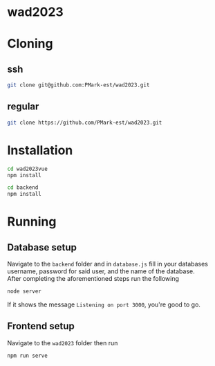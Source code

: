 # wad2023

# Cloning
## ssh
 ```bash
git clone git@github.com:PMark-est/wad2023.git
```
## regular
```bash
git clone https://github.com/PMark-est/wad2023.git
```

# Installation

```bash
cd wad2023vue
npm install
```
```bash
cd backend
npm install
```
# Running

## Database setup

Navigate to the ```backend``` folder and in ```database.js``` fill in your databases username, password for said user, and the name of the database.\
After completing the aforementioned steps run the following
```bash
node server
```
If it shows the message ```Listening on port 3000```, you're good to go.

## Frontend setup

Navigate to the ```wad2023``` folder then run
```bash
npm run serve
```
